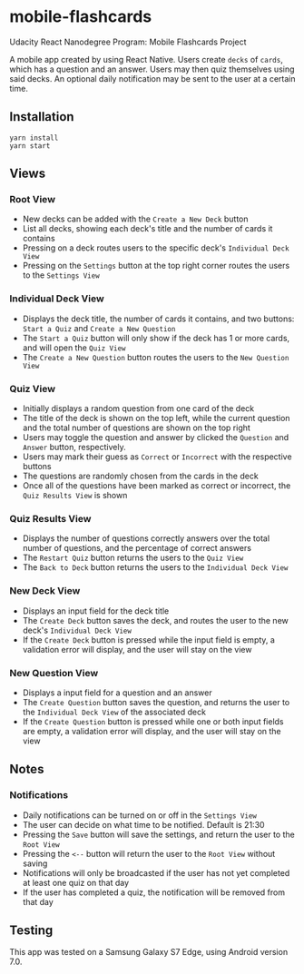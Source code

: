 # mobile-flashcards
Udacity React Nanodegree Program: Mobile Flashcards Project

A mobile app created by using React Native. Users create `decks` of `cards`, which has a question and an answer. Users may then quiz themselves using said decks. An optional daily notification may be sent to the user at a certain time.

## Installation
```
yarn install
yarn start
```


## Views
### Root View
- New decks can be added with the `Create a New Deck` button
- List all decks, showing each deck's title and the number of cards it contains
- Pressing on a deck routes users to the specific deck's `Individual Deck View`
- Pressing on the `Settings` button at the top right corner routes the users to the `Settings View`

### Individual Deck View
- Displays the deck title, the number of cards it contains, and two buttons: `Start a Quiz` and `Create a New Question`
- The `Start a Quiz` button will only show if the deck has 1 or more cards, and will open the `Quiz View`
- The `Create a New Question` button routes the users to the `New Question View`

### Quiz View
- Initially displays a random question from one card of the deck
- The title of the deck is shown on the top left, while the current question and the total number of questions are shown on the top right
- Users may toggle the question and answer by clicked the `Question` and `Answer` button, respectively.
- Users may mark their guess as `Correct` or `Incorrect` with the respective buttons
- The questions are randomly chosen from the cards in the deck
- Once all of the questions have been marked as correct or incorrect, the `Quiz Results View` is shown

### Quiz Results View
- Displays the number of questions correctly answers over the total number of questions, and the percentage of correct answers
- The `Restart Quiz` button returns the users to the `Quiz View`
- The `Back to Deck` button returns the users to the `Individual Deck View`

### New Deck View
- Displays an input field for the deck title
- The `Create Deck` button saves the deck, and routes the user to the new deck's `Individual Deck View`
- If the `Create Deck` button is pressed while the input field is empty, a validation error will display, and the user will stay on the view

### New Question View
- Displays a input field for a question and an answer
- The `Create Question` button saves the question, and returns the user to the `Individual Deck View` of the associated deck
- If the `Create Question` button is pressed while one or both input fields are empty, a validation error will display, and the user will stay on the view

## Notes
### Notifications
- Daily notifications can be turned on or off in the `Settings View`
- The user can decide on what time to be notified. Default is 21:30
- Pressing the `Save` button will save the settings, and return the user to the `Root View`
- Pressing the `<--` button will return the user to the `Root View` without saving
- Notifications will only be broadcasted if the user has not yet completed at least one quiz on that day
- If the user has completed a quiz, the notification will be removed from that day

## Testing
This app was tested on a Samsung Galaxy S7 Edge, using Android version 7.0.